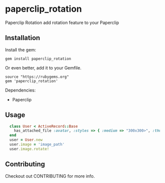 paperclip_rotation
==================

Paperclip Rotation add rotation feature to your Paperclip

Installation
------------

Install the gem:

```
gem install paperclip_rotation
```

Or even better, add it to your Gemfile.

```
source "https://rubygems.org"
gem 'paperclip_rotation'
```

Dependencies:
* Paperclip

Usage
-----

```ruby
  class User < ActiveRecord::Base
    has_attached_file :avatar, :styles => { :medium => "300x300>", :thumb => "100x100>" }
  end
  user = User.new
  user.image = 'image_path'
  user.image.rotate!
```

Contributing
------------

Checkout out CONTRIBUTING for more info.
